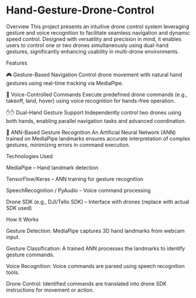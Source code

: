 # Hand-Gesture-Drone-Control


Overview
This project presents an intuitive drone control system leveraging gesture and voice recognition to facilitate seamless navigation and dynamic speed control. Designed with versatility and precision in mind, it enables users to control one or two drones simultaneously using dual-hand gestures, significantly enhancing usability in multi-drone environments.

Features

🎮 Gesture-Based Navigation
Control drone movement with natural hand gestures using real-time tracking via MediaPipe.

🎤 Voice-Controlled Commands
Execute predefined drone commands (e.g., takeoff, land, hover) using voice recognition for hands-free operation.

✋✋ Dual-Hand Gesture Support
Independently control two drones using both hands, enabling parallel navigation tasks and advanced coordination.

🧠 ANN-Based Gesture Recognition
An Artificial Neural Network (ANN) trained on MediaPipe landmarks ensures accurate interpretation of complex gestures, minimizing errors in command execution.

Technologies Used

MediaPipe – Hand landmark detection

TensorFlow/Keras – ANN training for gesture recognition

SpeechRecognition / PyAudio – Voice command processing

Drone SDK (e.g., DJI/Tello SDK) – Interface with drones (replace with actual SDK used)

How It Works

Gesture Detection: MediaPipe captures 3D hand landmarks from webcam input.

Gesture Classification: A trained ANN processes the landmarks to identify gesture commands.

Voice Recognition: Voice commands are parsed using speech recognition tools.

Drone Control: Identified commands are translated into drone SDK instructions for movement or action.
